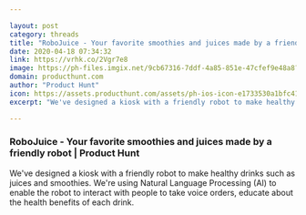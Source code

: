```yaml
---

layout: post
category: threads
title: "RoboJuice - Your favorite smoothies and juices made by a friendly robot"
date: 2020-04-18 07:34:32
link: https://vrhk.co/2Vgr7e8
image: https://ph-files.imgix.net/9cb67316-7ddf-4a85-851e-47cfef9e48a8?auto=format&fit=crop&h=512&w=1024
domain: producthunt.com
author: "Product Hunt"
icon: https://assets.producthunt.com/assets/ph-ios-icon-e1733530a1bfc41080db8161823f1ef262cdbbc933800c0a2a706f70eb9c277a.png
excerpt: "We've designed a kiosk with a friendly robot to make healthy drinks such as juices and smoothies. We're using Natural Language Processing (AI) to enable the robot to interact with people to take voice orders, educate about the health benefits of each drink."

---
```


### RoboJuice - Your favorite smoothies and juices made by a friendly robot | Product Hunt

We've designed a kiosk with a friendly robot to make healthy drinks such as juices and smoothies. We're using Natural Language Processing (AI) to enable the robot to interact with people to take voice orders, educate about the health benefits of each drink.